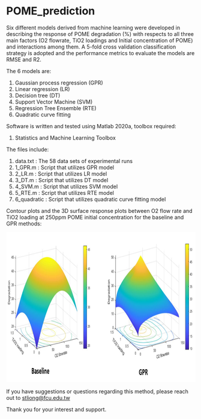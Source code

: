 # POME_prediction

Six different models derived from machine learning were developed in describing the response of POME degradation (%) with respects to all three main factors (O2 flowrate, TiO2 loadings and Initial concentration of POME) and interactions among them. 
A 5-fold cross validation classification strategy is adopted and the performance metrics to evaluate the models are RMSE and R2.

The 6 models are:
1) Gaussian process regression (GPR)
2) Linear regression (LR)
3) Decision tree (DT)
4) Support Vector Machine (SVM)
5) Regression Tree Ensemble (RTE)
6) Quadratic curve fitting

Software is written and tested using Matlab 2020a, toolbox required:

1) Statistics and Machine Learning Toolbox

The files include:

1) data.txt : The 58 data sets of experimental runs
2) 1_GPR.m : Script that utilizes GPR model 
3) 2_LR.m : Script that utilizes LR model
4) 3_DT.m : Script that utilizes DT model
5) 4_SVM.m : Script that utilizes SVM model
6) 5_RTE.m : Script that utilizes RTE model
7) 6_quadratic : Script that utilizes quadratic curve fitting model

Contour plots and the 3D surface response plots between O2 flow rate and TiO2 loading at 250ppm POME initial concentration for the baseline and GPR methods:

<img src="https://github.com/christy1206/POME_prediction/blob/picture/Capture.JPG" width="1000" height="400"/>


If you have suggestions or questions regarding this method, please reach out to stliong@fcu.edu.tw

Thank you for your interest and support.
